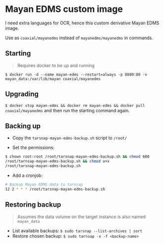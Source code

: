 # Mayan EDMS custom image

I need extra languages for OCR, hence this custom derivative Mayan EDMS image.

Use as `coaxial/mayanedms` instead of `mayanedms/mayanedms` in commands.

## Starting

> Requires docker to be up and running

`$ docker run -d --name mayan-edms --restart=always -p 8080:80 -v mayan_data:/var/lib/mayan coaxial/mayanedms`

## Upgrading

`$ docker stop mayan-edms && docker rm mayan-edms && docker pull
coaxial/mayanedms` and then run the starting command again.

## Backing up

- Copy the `tarsnap-mayan-edms-backup.sh` script to `/root/`

- Set the permissions:
```bash
$ chown root:root /root/tarsnap-mayan-edms-backup.sh && chmod 600
/root/tarnsap-mayan-edms-backup.sh && chmod u+x
/root/tarsnap-mayan-edms-backup.sh
```

- Add a cronjob:
```bash
# Backup Mayan EDMS data to tarnsap
12 2 * * * /root/tarsnap-mayan-edms-backup.sh
```

## Restoring backup

> Assumes the data volume on the target instance is also named `mayan_data`

- List available backups: `$ sudo tarsnap --list-archives | sort`
- Restore chosen backup: `$ sudo tarnsap -x -f <backup-name>`
